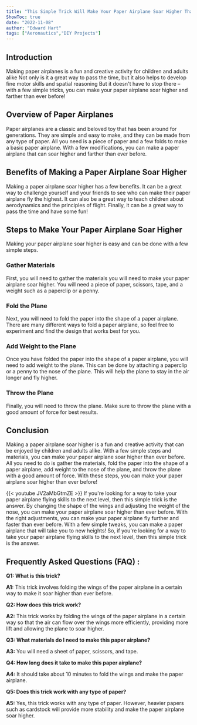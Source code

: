 ```yaml
---
title: "This Simple Trick Will Make Your Paper Airplane Soar Higher Than Ever Before!"
ShowToc: true 
date: "2022-11-08"
author: "Edward Hart" 
tags: ["Aeronautics","DIY Projects"]
---
```

## Introduction

Making paper airplanes is a fun and creative activity for children and adults alike Not only is it a great way to pass the time, but it also helps to develop fine motor skills and spatial reasoning But it doesn't have to stop there – with a few simple tricks, you can make your paper airplane soar higher and farther than ever before!

## Overview of Paper Airplanes

Paper airplanes are a classic and beloved toy that has been around for generations. They are simple and easy to make, and they can be made from any type of paper. All you need is a piece of paper and a few folds to make a basic paper airplane. With a few modifications, you can make a paper airplane that can soar higher and farther than ever before.

## Benefits of Making a Paper Airplane Soar Higher

Making a paper airplane soar higher has a few benefits. It can be a great way to challenge yourself and your friends to see who can make their paper airplane fly the highest. It can also be a great way to teach children about aerodynamics and the principles of flight. Finally, it can be a great way to pass the time and have some fun!

## Steps to Make Your Paper Airplane Soar Higher

Making your paper airplane soar higher is easy and can be done with a few simple steps.

### Gather Materials

First, you will need to gather the materials you will need to make your paper airplane soar higher. You will need a piece of paper, scissors, tape, and a weight such as a paperclip or a penny.

### Fold the Plane

Next, you will need to fold the paper into the shape of a paper airplane. There are many different ways to fold a paper airplane, so feel free to experiment and find the design that works best for you.

### Add Weight to the Plane

Once you have folded the paper into the shape of a paper airplane, you will need to add weight to the plane. This can be done by attaching a paperclip or a penny to the nose of the plane. This will help the plane to stay in the air longer and fly higher.

### Throw the Plane

Finally, you will need to throw the plane. Make sure to throw the plane with a good amount of force for best results.

## Conclusion

Making a paper airplane soar higher is a fun and creative activity that can be enjoyed by children and adults alike. With a few simple steps and materials, you can make your paper airplane soar higher than ever before. All you need to do is gather the materials, fold the paper into the shape of a paper airplane, add weight to the nose of the plane, and throw the plane with a good amount of force. With these steps, you can make your paper airplane soar higher than ever before!

{{< youtube JV2aMbGtmZE >}} 
If you're looking for a way to take your paper airplane flying skills to the next level, then this simple trick is the answer. By changing the shape of the wings and adjusting the weight of the nose, you can make your paper airplane soar higher than ever before. With the right adjustments, you can make your paper airplane fly further and faster than ever before. With a few simple tweaks, you can make a paper airplane that will take you to new heights! So, if you're looking for a way to take your paper airplane flying skills to the next level, then this simple trick is the answer.

## Frequently Asked Questions (FAQ) :
**Q1: What is this trick?**

**A1:** This trick involves folding the wings of the paper airplane in a certain way to make it soar higher than ever before.

**Q2: How does this trick work?**

**A2:** This trick works by folding the wings of the paper airplane in a certain way so that the air can flow over the wings more efficiently, providing more lift and allowing the plane to soar higher.

**Q3: What materials do I need to make this paper airplane?**

**A3:** You will need a sheet of paper, scissors, and tape.

**Q4: How long does it take to make this paper airplane?**

**A4:** It should take about 10 minutes to fold the wings and make the paper airplane.

**Q5: Does this trick work with any type of paper?**

**A5:** Yes, this trick works with any type of paper. However, heavier papers such as cardstock will provide more stability and make the paper airplane soar higher.




